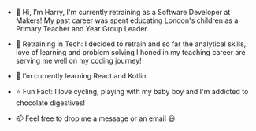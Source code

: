 - 👋 Hi, I’m Harry, I'm currently retraining as a Software Developer at Makers! My past career was spent educating London's children as a Primary Teacher and Year Group Leader.
  
- 👀 Retraining in Tech: I decided to retrain and so far the analytical skills, love of learning and problem solving I honed in my teaching career are serving me well on my coding journey! 
- 🌱 I’m currently learning React and Kotlin
- ⭐️ Fun Fact: I love cycling, playing with my baby boy and I'm addicted to chocolate digestives!
- 📫 Feel free to drop me a message or an email 😃
